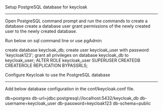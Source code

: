 Setup PostgreSQL database for keycloak
***********************************************************************************
Open PostgreSQL command prompt and run the commands to
create a database
create a database user
grant permissions of the newly created user to the newly created database.

Run below on sql command line or use pgAdmin

create database keycloak_db;
create user keycloak_user with password 'keycloak123';
grant all privileges on database keycloak_db to keycloak_user; 
ALTER ROLE keycloak_user
	SUPERUSER
	CREATEDB
	CREATEROLE
	REPLICATION
	BYPASSRLS;

Configure Keycloak to use the PostgreSQL database
***********************************************************************************
Add below database configuration in the conf/keycloak.conf file.  

db=postgres
db-url=jdbc:postgresql://localhost:5432/keycloak_db
db-username=keycloak_user
db-password=keycloak123
db-schema=public
